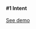 <strong>#1 Intent </strong><br><br>
<a href="https://github.com/souravsingpardeshi/Android_Developement/blob/3f28d6f688dd413379a03b42660731018c6cbfe9/1.intent/video-to-gif-converter.gif">See demo</a>
